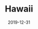---
layout: location-page
date: 2019-12-31
tags:
  - hawaii
title: Hawaii
stateAbbr: HI
url: "https://health.hawaii.gov/news/covid-19-updates/"
urlTitle: "health.hawaii.gov"
---